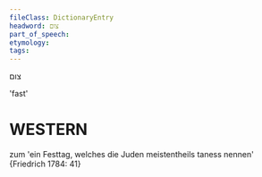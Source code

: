 ```yaml
---
fileClass: DictionaryEntry
headword: צום
part_of_speech: 
etymology: 
tags: 
---
```

צום

'fast'

WESTERN
========

zum 'ein Festtag, welches die Juden meistentheils taness nennen' {Friedrich 1784: 41}